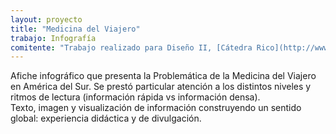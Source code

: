 ```yaml
---
layout: proyecto
title: "Medicina del Viajero"
trabajo: Infografía
comitente: "Trabajo realizado para Diseño II, [Cátedra Rico](http://www.catedrarico.com.ar), FADU--UBA."
---
```


Afiche infográfico que presenta la Problemática de la Medicina del Viajero en América del Sur. Se prestó particular atención a los distintos niveles y ritmos de lectura (información rápida vs información densa).  
Texto, imagen y visualización de información construyendo un sentido global: experiencia didáctica y de divulgación.